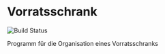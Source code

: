 # Vorratsschrank

![Build Status](https://github.com/Trizie/VorratsschrankRepo/actions/workflows/python-app.yml/badge.svg)

Programm für die Organisation eines Vorratsschranks

